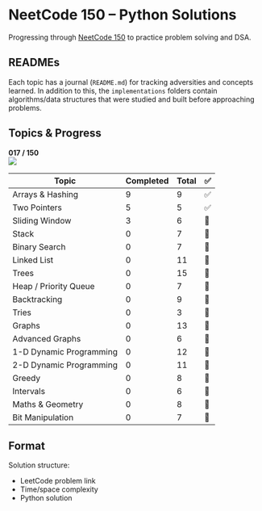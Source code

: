 # NeetCode 150 – Python Solutions

Progressing through [NeetCode 150](https://neetcode.io/roadmap) to practice problem solving and DSA.

## READMEs

Each topic has a journal (`README.md`) for tracking adversities and concepts learned.
In addition to this, the `implementations` folders contain algorithms/data structures that were studied and built before approaching problems.

## Topics & Progress 

**017 / 150**<br>
![](https://geps.dev/progress/11) 

| Topic                   | Completed | Total | ✅ |
|-------------------------|-----------|-------|----|
| Arrays & Hashing        | 9         | 9     | ✅ |
| Two Pointers            | 5         | 5     | ✅ |
| Sliding Window          | 3         | 6     | 🔄 |
| Stack                   | 0         | 7     | 🔄 |
| Binary Search           | 0         | 7     | 🔄 |
| Linked List             | 0         | 11    | 🔄 |
| Trees                   | 0         | 15    | 🔄 |
| Heap / Priority Queue   | 0         | 7     | 🔄 |
| Backtracking            | 0         | 9     | 🔄 |
| Tries                   | 0         | 3     | 🔄 |
| Graphs                  | 0         | 13    | 🔄 |
| Advanced Graphs         | 0         | 6     | 🔄 |
| 1-D Dynamic Programming | 0         | 12    | 🔄 |
| 2-D Dynamic Programming | 0         | 11    | 🔄 |
| Greedy                  | 0         | 8     | 🔄 |
| Intervals               | 0         | 6     | 🔄 |
| Maths & Geometry        | 0         | 8     | 🔄 |
| Bit Manipulation        | 0         | 7     | 🔄 |

## Format

Solution structure:
- LeetCode problem link
- Time/space complexity
- Python solution
